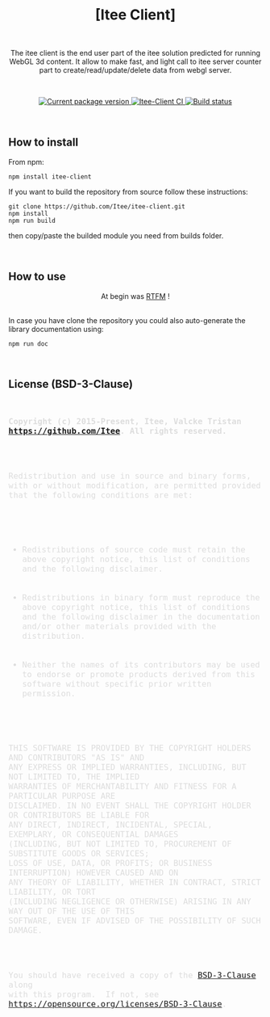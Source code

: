 
<h1 align="center">[Itee Client]</h1>
<br>

<p align="center">The itee client is the end user part of the itee solution predicted for running WebGL 3d content. It allow to make fast, and light call to itee server counter part to create/read/update/delete data from webgl server.</p>
<br>

<p align="center">
    <a href="https://www.npmjs.com/package/itee-client" target="_blank" rel="noopener noreferrer">
        <img src="https://img.shields.io/npm/v/itee-client" alt="Current package version">
    </a>
    <a href="https://github.com/Itee/itee-client" target="_blank" rel="noopener noreferrer">
        <img src="https://github.com/Itee/itee-client/actions/workflows/node.js.yml/badge.svg" alt="Itee-Client CI">
    </a>
    <a href="https://github.com/semantic-release/semantic-release" target="_blank" rel="noopener noreferrer">
        <img src="https://img.shields.io/badge/%20%20%F0%9F%93%A6%F0%9F%9A%80-semantic--release-e10079.svg" alt="Build status">
    </a>
</p>

<br>
<h2>How to install</h2>

From npm:

    npm install itee-client

If you want to build the repository from source follow these instructions:

    git clone https://github.com/Itee/itee-client.git
    npm install
    npm run build
    
then copy/paste the builded module you need from builds folder.
    
<br>   
<h2>How to use</h2>

<p align="center">At begin was <a href="https://itee.github.io/itee-client/">RTFM</a> !</p>
<br>
In case you have clone the repository you could also auto-generate the library documentation using: 

    npm run doc

<br>
<h2>License (BSD-3-Clause)</h2>

<div class="prettyprint source">
<code style=" color: #ddd; font-size: 16px; ">
<p><b>Copyright (c) 2015-Present, Itee, Valcke Tristan <a href="https://github.com/Itee">https://github.com/Itee</a>. All rights reserved.</b></p>

<p>Redistribution and use in source and binary forms, with or without modification, are permitted provided that the following conditions are met:</p>

<ul>
<li>Redistributions of source code must retain the above copyright notice, this list of conditions and the following disclaimer.</li>

<li>Redistributions in binary form must reproduce the above copyright notice, this list of conditions and the following disclaimer in the documentation and/or other materials provided with the distribution.</li>

<li>Neither the names of its contributors may be used to endorse or promote products derived from this software without specific prior written permission.</li>
</ul>

<p>THIS SOFTWARE IS PROVIDED BY THE COPYRIGHT HOLDERS AND CONTRIBUTORS "AS IS" AND
ANY EXPRESS OR IMPLIED WARRANTIES, INCLUDING, BUT NOT LIMITED TO, THE IMPLIED
WARRANTIES OF MERCHANTABILITY AND FITNESS FOR A PARTICULAR PURPOSE ARE
DISCLAIMED. IN NO EVENT SHALL THE COPYRIGHT HOLDER OR CONTRIBUTORS BE LIABLE FOR
ANY DIRECT, INDIRECT, INCIDENTAL, SPECIAL, EXEMPLARY, OR CONSEQUENTIAL DAMAGES
(INCLUDING, BUT NOT LIMITED TO, PROCUREMENT OF SUBSTITUTE GOODS OR SERVICES;
LOSS OF USE, DATA, OR PROFITS; OR BUSINESS INTERRUPTION) HOWEVER CAUSED AND ON
ANY THEORY OF LIABILITY, WHETHER IN CONTRACT, STRICT LIABILITY, OR TORT
(INCLUDING NEGLIGENCE OR OTHERWISE) ARISING IN ANY WAY OUT OF THE USE OF THIS
SOFTWARE, EVEN IF ADVISED OF THE POSSIBILITY OF SUCH DAMAGE.</p>

<p>You should have received a copy of the <a href="https://opensource.org/licenses/BSD-3-Clause">BSD-3-Clause</a> along 
with this program.  If not, see <a href="https://opensource.org/licenses/BSD-3-Clause">https://opensource.org/licenses/BSD-3-Clause</a>.</p>
</code>
</div>

